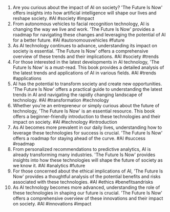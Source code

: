1. Are you curious about the impact of AI on society? 'The Future Is Now' offers insights into how artificial intelligence will shape our lives and reshape society. #AI #society #impact
2. From autonomous vehicles to facial recognition technology, AI is changing the way we live and work. 'The Future Is Now' provides a roadmap for navigating these changes and leveraging the potential of AI for a better future. #AI #autonomousvehicles #future
3. As AI technology continues to advance, understanding its impact on society is essential. 'The Future Is Now' offers a comprehensive overview of these trends and their implications. #AI #society #trends
4. For those interested in the latest developments in AI technology, 'The Future Is Now' is a must-read. This book provides a detailed analysis of the latest trends and applications of AI in various fields. #AI #trends #applications
5. AI has the potential to transform society and create new opportunities. 'The Future Is Now' offers a practical guide to understanding the latest trends in AI and navigating the rapidly changing landscape of technology. #AI #transformation #technology
6. Whether you're an entrepreneur or simply curious about the future of technology, 'The Future Is Now' is an essential resource. This book offers a beginner-friendly introduction to these technologies and their impact on society. #AI #technology #introduction
7. As AI becomes more prevalent in our daily lives, understanding how to leverage these technologies for success is crucial. 'The Future Is Now' offers a roadmap for staying ahead of the curve. #AI #success #roadmap
8. From personalized recommendations to predictive analytics, AI is already transforming many industries. 'The Future Is Now' provides insights into how these technologies will shape the future of society as we know it. #AI #analytics #future
9. For those concerned about the ethical implications of AI, 'The Future Is Now' provides a thoughtful analysis of the potential benefits and risks associated with these technologies. #AI #ethics #benefitsandrisks
10. As AI technology becomes more advanced, understanding the role of these technologies in shaping our future is crucial. 'The Future Is Now' offers a comprehensive overview of these innovations and their impact on society. #AI #innovations #impact

